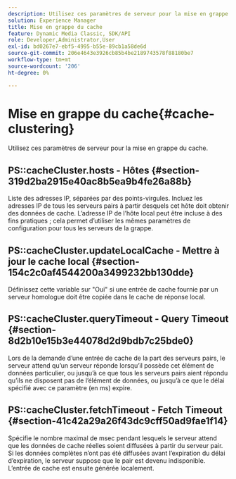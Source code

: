 ```yaml
---
description: Utilisez ces paramètres de serveur pour la mise en grappe du cache.
solution: Experience Manager
title: Mise en grappe du cache
feature: Dynamic Media Classic, SDK/API
role: Developer,Administrator,User
exl-id: bd0267e7-ebf5-4995-b55e-89cb1a58de6d
source-git-commit: 206e4643e3926cb85b4be2189743578f88180be7
workflow-type: tm+mt
source-wordcount: '206'
ht-degree: 0%

---
```


# Mise en grappe du cache{#cache-clustering}

Utilisez ces paramètres de serveur pour la mise en grappe du cache.

## PS::cacheCluster.hosts - Hôtes {#section-319d2ba2915e40ac8b5ea9b4fe26a88b}

Liste des adresses IP, séparées par des points-virgules. Incluez les adresses IP de tous les serveurs pairs à partir desquels cet hôte doit obtenir des données de cache. L’adresse IP de l’hôte local peut être incluse à des fins pratiques ; cela permet d’utiliser les mêmes paramètres de configuration pour tous les serveurs de la grappe.

## PS::cacheCluster.updateLocalCache - Mettre à jour le cache local {#section-154c2c0af4544200a3499232bb130dde}

Définissez cette variable sur &quot;Oui&quot; si une entrée de cache fournie par un serveur homologue doit être copiée dans le cache de réponse local.

## PS::cacheCluster.queryTimeout - Query Timeout {#section-8d2b10e15b3e44078d2d9bdb7c25bde0}

Lors de la demande d’une entrée de cache de la part des serveurs pairs, le serveur attend qu’un serveur réponde lorsqu’il possède cet élément de données particulier, ou jusqu’à ce que tous les serveurs pairs aient répondu qu’ils ne disposent pas de l’élément de données, ou jusqu’à ce que le délai spécifié avec ce paramètre (en ms) expire.

## PS::cacheCluster.fetchTimeout - Fetch Timeout {#section-41c42a29a26f43dc9cff50ad9fae1f14}

Spécifie le nombre maximal de msec pendant lesquels le serveur attend que les données de cache réelles soient diffusées à partir du serveur pair. Si les données complètes n’ont pas été diffusées avant l’expiration du délai d’expiration, le serveur suppose que le pair est devenu indisponible. L’entrée de cache est ensuite générée localement.
